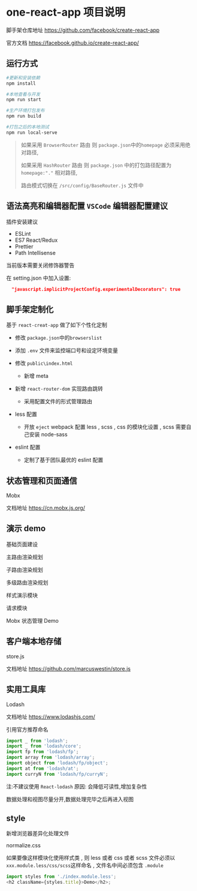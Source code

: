 # one-react-app 项目说明

脚手架仓库地址 <https://github.com/facebook/create-react-app>

官方文档 <https://facebook.github.io/create-react-app/>

## 运行方式

```bash
#更新和安装依赖
npm install

#本地查看与开发
npm run start

#生产环境打包发布
npm run build

#打包之后的本地测试
npm run local-serve

```

> 如果采用 `BrowserRouter` 路由 则 `package.json`中的`homepage` 必须采用绝对路径,
>
> 如果采用 `HashRouter` 路由 则 `package.json` 中的打包路径配置为 `homepage:"."` 相对路径,
>
> 路由模式切换在 `/src/config/BaseRouter.js` 文件中

## 语法高亮和编辑器配置 `VSCode` 编辑器配置建议

插件安装建议

- ESLint
- ES7 React/Redux
- Prettier
- Path Intellisense

当前版本需要关闭修饰器警告

在 setting.json 中加入设置:

```json
  "javascript.implicitProjectConfig.experimentalDecorators": true
```

## 脚手架定制化

基于 `react-creat-app` 做了如下个性化定制

- 修改 `package.json`中的`browserslist`

- 添加 `.env` 文件来监控端口号和设定环境变量

- 修改 `public\index.html`

  - 新增 meta

- 新增 `react-router-dom` 实现路由跳转

  - 采用配置文件的形式管理路由

- less 配置

  - 开放 `eject` webpack 配置 less , scss , css 的模块化设置 , scss 需要自己安装 node-sass

- eslint 配置

  - 定制了基于团队最优的 eslint 配置

## 状态管理和页面通信

Mobx

文档地址
<https://cn.mobx.js.org/>

## 演示 demo

基础页面建设

主路由渲染规划

子路由渲染规划

多级路由渲染规划

样式演示模块

请求模块

Mobx 状态管理 Demo

## 客户端本地存储

store.js

文档地址
<https://github.com/marcuswestin/store.js>

## 实用工具库

Lodash

文档地址
<https://www.lodashjs.com/>

引用官方推荐命名

```js
import _ from 'lodash';
import _ from 'lodash/core';
import fp from 'lodash/fp';
import array from 'lodash/array';
import object from 'lodash/fp/object';
import at from 'lodash/at';
import curryN from 'lodash/fp/curryN';
```

注:不建议使用 `React-lodash`
原因: 会降低可读性,增加复杂性

数据处理和视图尽量分开,数据处理完毕之后再进入视图

## style

新增浏览器差异化处理文件

normalize.css

如果要像这样模块化使用样式类 , 则 less 或者 css 或者 scss 文件必须以 `xxx.module.less/css/scss`这样命名 , 文件名中间必须包含 `.module`

```js
import styles from './index.module.less';
<h2 className={styles.title}>Demo</h2>;
```

